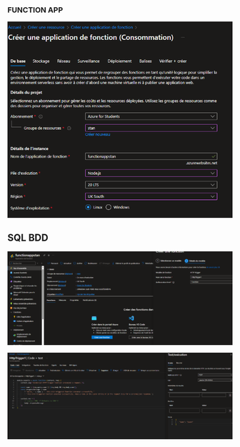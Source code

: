 ### FUNCTION APP

![alt text](https://github.com/bertreux/Azure_cloud_m2/blob/main/lab7/image/create_function_app.png?raw=true)

## SQL BDD

![alt text](https://github.com/bertreux/Azure_cloud_m2/blob/main/lab7/image/add_function.png?raw=true)

![alt text](https://github.com/bertreux/Azure_cloud_m2/blob/main/lab7/image/function_http.png?raw=true)

